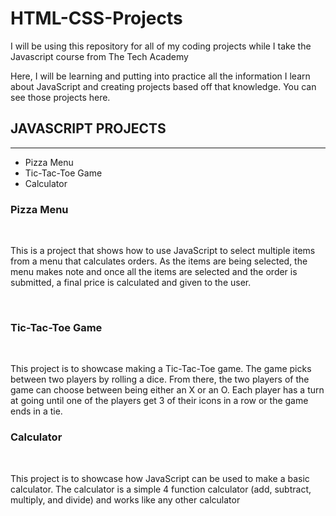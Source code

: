 # HTML-CSS-Projects
I will be using this repository for all of my coding projects while I take the Javascript course from The Tech Academy

Here, I will be learning and putting into practice all the information I learn about JavaScript and creating projects based off that knowledge. You can see those projects here.

<h2>JAVASCRIPT PROJECTS</h2>
<hr>
<ul>
<li><a src="https://github.com/dniblack/Pizza_Project">Pizza Menu</a>
<li><a src="https://github.com/dniblack/TicTacToe">Tic-Tac-Toe Game</a>
<li><a sec="">Calculator</a>
</ul>

<h3>Pizza Menu</h3>
<br>
<p>This is a project that shows how to use JavaScript to select multiple items from a menu that calculates orders. As the items are being selected, the menu makes note and once all the items are selected and the order is submitted, a final price is calculated and given to the user.</p>
<br>
<h3>Tic-Tac-Toe Game</h3>
<br>
<p>This project is to showcase making a Tic-Tac-Toe game. The game picks between two players by rolling a dice. From there, the two players of the game can choose between being either an X or an O. Each player has a turn at going until one of the players get 3 of their icons in a row or the game ends in a tie.
<br>
<h3>Calculator</h3>
<br>
<p>This project is to showcase how JavaScript can be used to make a basic calculator. The calculator is a simple 4 function calculator (add, subtract, multiply, and divide) and works like any other calculator</p>
<br>